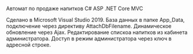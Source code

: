 Автомат по продаже напитков
C# ASP .NET Core MVC

Сделано в Microsoft Visual Studio 2019. База данных в папке App_Data, подключение через директиву AttachDbFilename. 
Динамическое обновление через Ajax. Редактирование спискоа напитков из кабинета администратора. Доступ в режим администратора через ключ в адресной строке. 
